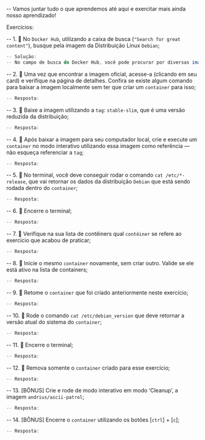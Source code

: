 -- Vamos juntar tudo o que aprendemos até aqui e exercitar mais ainda nosso aprendizado!

Exercícios: 

-- 1. 🚀 No `Docker Hub`, utilizando a caixa de busca (`"Search for great content"`), busque pela imagem da Distribuição Linux `Debian`;
```js
-- Solução: 
-- No campo de busca do Docker Hub, você pode procurar por diversas imagens (incluindo softwares populares como o mysql, ou servidores da web, como o nginx), nesse caso, procuramos pela palavra chave debian.
```

-- 2. 🚀 Uma vez que encontrar a imagem oficial, acesse-a (clicando em seu card) e verifique na página de detalhes. Confira se existe algum comando para baixar a imagem localmente sem ter que criar um `container` para isso;
```js
-- Resposta: 
```

-- 3. 🚀 Baixe a imagem utilizando a `tag`: `stable-slim`, que é uma versão reduzida da distribuição;
```js
-- Resposta: 
```

-- 4. 🚀 Após baixar a imagem para seu computador local, crie e execute um `container` no modo interativo utilizando essa imagem como referência — não esqueça referenciar a `tag`;
```js
-- Resposta: 
```

-- 5. 🚀 No terminal, você deve conseguir rodar o comando `cat /etc/*-release`, que vai retornar os dados da distribuição `Debian` que está sendo rodada dentro do `container`;
```js
-- Resposta: 
```

-- 6. 🚀 Encerre o terminal;
```js
-- Resposta: 
```

-- 7. 🚀 Verifique na sua lista de contêiners qual `contêiner` se refere ao exercício que acabou de praticar;
```js
-- Resposta: 
```

-- 8. 🚀 Inicie o mesmo `container` novamente, sem criar outro. Valide se ele está ativo na lista de containers;
```js
-- Resposta: 
```

-- 9. 🚀 Retome o `container` que foi criado anteriormente neste exercício;
```js
-- Resposta: 
```

-- 10. 🚀 Rode o comando `cat /etc/debian_version` que deve retornar a versão atual do sistema do `container`;
```js
-- Resposta: 
```

-- 11. 🚀 Encerre o terminal;
```js
-- Resposta: 
```

-- 12. 🚀 Remova somente o `container` criado para esse exercício;
```js
-- Resposta: 
```

-- 13. [BÔNUS] Crie e rode de modo interativo em modo ‘Cleanup’, a imagem `andrius/ascii-patrol`;
```js
-- Resposta: 
```

-- 14. [BÔNUS] Encerre o `container` utilizando os botões [`ctrl`] + [`c`];
```js
-- Resposta: 
```